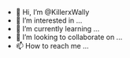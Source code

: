 - 👋 Hi, I’m @KillerxWally
- 👀 I’m interested in ...
- 🌱 I’m currently learning ...
- 💞️ I’m looking to collaborate on ...
- 📫 How to reach me ...

<!---
KillerxWally/KillerxWally is a ✨ special ✨ repository because its `README.md` (this file) appears on your GitHub profile.
You can click the Preview link to take a look at your changes.
--->
